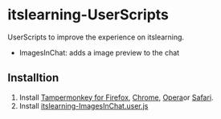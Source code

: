 # itslearning-UserScripts
UserScripts to improve the experience on itslearning.
- ImagesInChat: adds a image preview to the chat

## Installtion
1. Install [Tampermonkey for Firefox](https://tampermonkey.net/?ext=dhdg&browser=firefox), [Chrome](https://tampermonkey.net/?ext=dhdg&browser=chrome), [Opera](https://tampermonkey.net/?ext=dhdg&browser=opera)or [Safari](https://tampermonkey.net/?ext=dhdg&browser=safari).
2. Install [itslearning-ImagesInChat.user.js](https://raw.githubusercontent.com/Drumber/itslearning-UserScripts/master/itslearning-ImagesInChat.user.js)